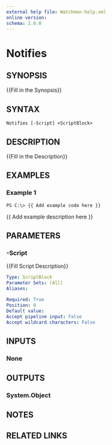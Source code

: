 ```yaml
---
external help file: Watchmen-help.xml
online version: 
schema: 2.0.0
---
```


# Notifies
## SYNOPSIS
{{Fill in the Synopsis}}

## SYNTAX

```
Notifies [-Script] <ScriptBlock>
```

## DESCRIPTION
{{Fill in the Description}}

## EXAMPLES

### Example 1
```
PS C:\> {{ Add example code here }}
```

{{ Add example description here }}

## PARAMETERS

### -Script
{{Fill Script Description}}

```yaml
Type: ScriptBlock
Parameter Sets: (All)
Aliases: 

Required: True
Position: 0
Default value: 
Accept pipeline input: False
Accept wildcard characters: False
```

## INPUTS

### None


## OUTPUTS

### System.Object

## NOTES

## RELATED LINKS

